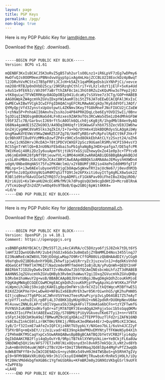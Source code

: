 ```yaml
---
layout: page
title: PGP Keys
permalink: /pgp/
non-blog: true
---
```


Here is my PGP Public Key for [&#105;&#097;&#109;&#064;&#106;&#100;&#101;&#110;&#046;&#109;&#101;](&#109;&#097;&#105;&#108;&#116;&#111;&#058;&#105;&#097;&#109;&#064;&#106;&#100;&#101;&#110;&#046;&#109;&#101;).

Download the [Key](/content/keys/iam-jden-me-public.asc){: .download}.

```

-----BEGIN PGP PUBLIC KEY BLOCK-----
Version: BCPG v1.61

mQENBF3KxIsBCACJ5K3oRvZ5gB57ah2urlsO0Lnz1+iR6LpVF7zEg7wDPmy6
HwOfvQJs0OOM9eezPBNndvwVgypSpixAg4mLHajZCCBLU2I8EockDz4pBwqT
l2JDRvhVxMCStxI7B5pFRFiJCJcH+k5AZt1qaM9KgeDsbikYNhPjCi/xevce
nm2O8rRTBJp0nOVbD25cy/29R5RzqhCthlriT+VLXzlxOzY1jElF+5xKa4Ud
x4uS1x9fE69J//Ah39f7aBrTthZAF8c1mi3hGt0RZu2xKQuMnw3o7Pep2j0J
vtK8quLwjTFVWIRRKqv8AGDpOBIp941LdcaKy7sSXVee7z3CTg/GOP+HABEB
AAG0GWpkZW4gcmVkZGVuIDxpYW1AamRlbi5tZT6JAToEEwECACQFAl3KxIsC
GwMECwkIBwYVCgkICwIFFgIDAQACngEFCRLMAwAACgkQy7KyEddYOfiJAQf/
QYMyQpjVfd3ZynstxUpUotpwtL4ZKNmv3Key7fG8kMneFJNcFIUCU2jCZaEW
l+zhNa5P+PnhoAII0AmvhvZssXoJo4P84PRH2DqLcbe6EyYOVDI5wIi/0Bnv
5g3DiqIINQOsgmBGNaGd4LFn0zxes9ZAK9oTOs3RCwWa5d5m1zD4dMhkGFbW
l95F3Zlc7B/GarbvcIJ69rft5cA0Olk6QLch0jsKgBjR/1hgdMblB4en9yAQ
U68Na4gaWdE15ZZkG9O3/A49DqIHHUqfr19SWawGFxhbX753ZecVE0JIW6hw
GnZ4jCygHWC8VaR5lks3qZkIX/I+7a+hQ/OtH4x41bkBDQRdysSLAQgAibWy
UngMawKdYEVWcV9Kw2WmRZ51FZg78/Xm9TyRBSrePcRpFolRpECt9kFJhkrF
Qc9BhXRTI8u0YVzMMksDzwfZPd+z9HCx5nd8OkkEbhAtCLYz2Svzt24/oZh6
LrXwj1cNSDHrvJRcDA3+78t1PDCVCWXEF2pScz9UGamlRSMh/HCPIS94vsY3
RCS5gnTrWtlQb+BJnU0NzFEb4bai5uPb1ghaNgBgJHDX+pafga7/DE5qfcPR
TW1VKeGj48Ri2DzIy6uuApmf6tjtUkSYxGSjUZhewyOxZo41e0p3c+TPYcvB
u96jmEm9HK28fpNfYBtjeuwYVL+LBMO4oHOKzwARAQABiQE6BBgBAgAkBQJd
ysSLAhsMBAsJCAcGFQoJCAsCBRYCAwEAAp4BBQkSzAMAAAoJEMuyshHXWDn4
udgH/0Nbe8HqHA5t75fu2PK4WclmU/x2Y8BUMfjRR2io4XePeIddHM9fgT1F
MBLnp+S+i3w0AEelubyoeV0IVjgCbOAqwSgWxwTRY2ajUcNe67/j0evdhM3b
PpPYhnJz0IpXhVg9U1oM4M7qSzTfQ9tJe26PXxiti6uyItTg4gRLX6wSok2Z
R3Bl1d9tof6AvUIGe5ZYRQ37z3npADMFLcF1GkNPav09iFheIBu2XQqiRO0/
R2ri6iU1+KxlW+aHU2HcEC4MkfMVJk7dPogUsQU3m9cgDdHt2D+McroBlRnA
/VTcmiQeqFZn2dZP/w4Oq49s9TBoB/Eqw2GBGj6pWit4KK4=
=Ld/e
-----END PGP PUBLIC KEY BLOCK-----

```

---

Here is my PGP Public Key for [&#106;&#100;&#101;&#110;&#114;&#101;&#100;&#100;&#101;&#110;&#064;&#112;&#114;&#111;&#116;&#111;&#110;&#109;&#097;&#105;&#108;&#046;&#099;&#104;](&#109;&#097;&#105;&#108;&#116;&#111;&#058;&#106;&#100;&#101;&#110;&#114;&#101;&#100;&#100;&#101;&#110;&#064;&#112;&#114;&#111;&#116;&#111;&#110;&#109;&#097;&#105;&#108;&#046;&#099;&#104;).

Download the [Key](/content/keys/jdenredden-protonmail-ch-public.asc){: .download}.

```

-----BEGIN PGP PUBLIC KEY BLOCK-----
Version: OpenPGP.js v4.10.1
Comment: https://openpgpjs.org

xsBNBFgkR6YBCACt/ZMz55Tl2Lz4cCAVRA/cC5DXzyo6fjSJ8Znk7tDLt6YS
lmHf32IQwnUGBvhM/2ub4jhGOJx6Gdx3u0mOa5jZYBmMMLD4Nos3455lnqJ7
E23NuWReEcWZW8VL7D0jEOdgLwMap7O9RrCffGM80UizQbBHAAdDIY/yCGg0
V0aYqbu9Z1BD6ubnhY9Q8LZkhwfipjwUiRrryZc3juzxuln1J+dqdkKsVnhO
4DGeGC4fTRHTlH7MGI7lNadzmde9MYfmd44tIoBjdLN/yPuQnWh+QEQY2nHF
BBIRbkTJ1D2byDw6vIKAT7ZrdNuOUw72b5TQCAmINEsbcmbLhfzZT3dRABEB
AAHNNSJqZGVucmVkZGVuQHByb3Rvbm1haWwuY2giIDxqZGVucmVkZGVuQHBy
b3Rvbm1haWwuY2g+wsB/BBABCAApBQJbYetUBgsJBwgDAgkQdhZcouKkMjoE
FQgKAgMWAgECGQECGwMCHgEACgkQdhZcouKkMjpYPwgApzkLdrWtKKuJFYhP
xLWpmcLhJAbjS9xiqbjKAHILg0pzDmFWrsibrkCVZiCtkQtWqcvM3BfYwE51
R1KdZ2GKPXerU+LwDw4U+NFBuIx6EBsMrEh3wr05KrOiwnhG5/gK2huPmN0S
GItjcqBewz7Tg6POcaCJWhnVSVYemJTeesMzwPcyrp3vLyD64GB17ZS7eAyT
e/pVf7lxohuICVLrpBFi4L37d8KK1QyHUgV0U2+xN62pdkRrDUOHpNevU0Ae
Ml4uvwcZNNL6LAPrCs0IlVgwxa5bJ3Agk4FslTSUmASa6bCFn+tzYZFTwmfG
FUYNShIuKdBR2odKvfgOr+aTjM7ATQRYJEenAQgA2HFgjxSoc1b5sGqqOKMv
8nKm37IoiFPmlktA8EEwaZ2Qy/S78BMUjPiUyVGkveuTKe67Tyi3+n+rV8TX
s5FptJ43DCbK9oA9qlfBMwuMZ9cUCgXDAivZ7TEPPTOuzTlFd2riZAFN16ND
rk8C8uZ1nkCE0lLzr8KT0H/ERK1j/M0bxK3edRWa44ErJ+Quy8MScKI3CWoL
1yB/Irf32IxmE7aAfeZxIQFCXjz4NtTU3ypkLY/NXGeo7bL1/6uVn4JCZ2yF
TSPXrBFq+mQxbEY//zJo1Lvadr4EE39npk8mPMOvEMYNtyTfFKWeNSy04X1h
/IPHhm8KfMSCaqYxpCx5UwARAQABwsBpBBgBCAATBQJbYetVCRB2Flyi4qQy
OgIbDAAKCRB2Flyi4qQyOuYrB/9RpiTB7kklXYWYpUkLim+YeBCkjFL6a8Uw
SNbDWDq5QXiSm/AFS77ETJxR0lNixOQsnyd3nl0vkR57mk5QcJLvNt2vd8Yb
2uA+mBn9VO4uuWjNOFc2TBcV26+tDm1T3N49NaqJQd8lDp44MgFvPfZ3wqQb
kdWkBTNFYf8+3vIWJCOE9ADcG+nyzhBKx549vH9JH4TWSBoS+gh5RhH7gIVy
gl9+9FMYBBAVXRi0UQ/H9rJh1lCksyOIHHWDMjTRuwbsKrRnRe5jH9Lh/iDy
9t20HcVMd4kbgfmXGB6c1YgfmGSbRAu+KFmBRJm0y2GN9OzVKbgGSrl9uUFX
+ZwPF83p
=LA4Q
-----END PGP PUBLIC KEY BLOCK-----

```
